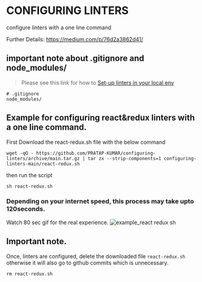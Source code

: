 # CONFIGURING LINTERS
configure linters with a one line command

Further Details: https://medium.com/p/76d2a3862d41/


## important note about .gitignore and node_modules/
> Please see this link for how to [Set-up linters in your local env](https://github.com/microverseinc/linters-config/tree/master/html-css#set-up-linters-in-your-local-env)
````
# .gitignore
node_modules/
````


## Example for configuring react&redux linters with a one line command.

First Download the react-redux.sh file with the below command
````
wget -qO - https://github.com/PRATAP-KUMAR/configuring-linters/archive/main.tar.gz | tar zx --strip-components=1 configuring-linters-main/react-redux.sh
````

then run the script
````
sh react-redux.sh
````

### Depending on your internet speed, this process may take upto 120seconds.
Watch 80 sec gif for the real experience.
![example_react redux sh](https://user-images.githubusercontent.com/40719899/193249973-fc4db858-b47d-4a44-bede-685d042c193b.gif)

## Important note.  
Once, linters are configured, delete the downloaded file `react-redux.sh` otherwise it will also go to github commits which is unnecessary.
````
rm react-redux.sh
````

